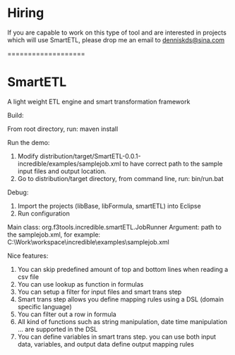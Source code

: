 # Hiring

If you are capable to work on this type of tool and are interested in projects which will use SmartETL, please drop me an email to denniskds@sina.com

===================
# SmartETL
A light weight ETL engine and smart transformation framework

Build:

From root directory, run: maven install

Run the demo:
1. Modify distribution/target/SmartETL-0.0.1-incredible/examples/samplejob.xml to have correct path to the sample input files and output location.
2. Go to distribution/target directory, from command line, run: bin/run.bat

Debug:

1. Import the projects (libBase, libFormula, smartETL) into Eclipse
2. Run configuration

Main class: org.f3tools.incredible.smartETL.JobRunner
Argument: path to the samplejob.xml, for example: C:\Work\workspace\incredible\examples\samplejob.xml

Nice features:

1. You can skip predefined amount of top and bottom lines when reading a csv file
2. You can use lookup as function in formulas
3. You can setup a filter for input files and smart trans step
4. Smart trans step allows you define mapping rules using a DSL (domain specific language)
5. You can filter out a row in formula
6. All kind of functions such as string manipulation, date time manipulation ... are supported in the DSL
7. You can define variables in smart trans step. you can use both input data, variables, and output data define output mapping rules
